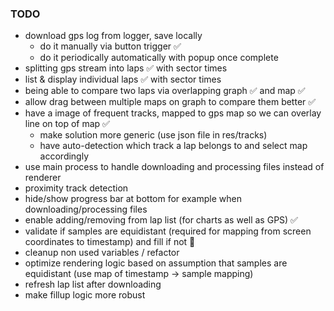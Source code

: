 
### TODO
- download gps log from logger, save locally
    - do it manually via button trigger ✅
    - do it periodically automatically with popup once complete
- splitting gps stream into laps ✅ with sector times
- list & display individual laps ✅ with sector times
- being able to compare two laps via overlapping graph ✅ and map ✅
- allow drag between multiple maps on graph to compare them better ✅
- have a image of frequent tracks, mapped to gps map so we can overlay line on top of map ✅
    - make solution more generic (use json file in res/tracks)
    - have auto-detection which track a lap belongs to and select map accordingly 
- use main process to handle downloading and processing files instead of renderer
- proximity track detection
- hide/show progress bar at bottom for example when downloading/processing files
- enable adding/removing from lap list (for charts as well as GPS) ✅
- validate if samples are equidistant (required for mapping from screen coordinates to timestamp) and fill if not 🔨
- cleanup non used variables / refactor
- optimize rendering logic based on assumption that samples are equidistant (use map of timestamp -> sample mapping)
- refresh lap list after downloading
- make fillup logic more robust